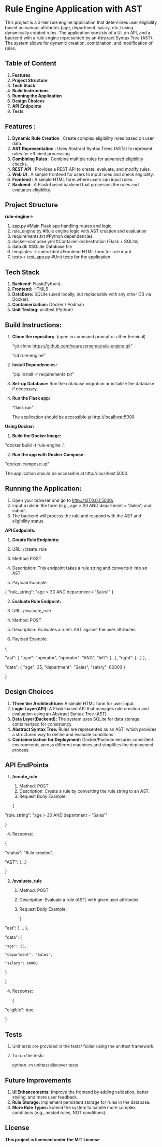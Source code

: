 # Rule Engine Application with AST

This project is a 3-tier rule engine application that determines user eligibility based on various attributes (age, department, salary, etc.) using dynamically created rules. 
The application consists of a UI, an API, and a backend with a rule engine represented by an Abstract Syntax Tree (AST). The system allows for dynamic creation, combination, and modification of rules.


## Table of Content
1) **Features**
2) **Project Structure**
3) **Tech Stack**
4) **Build Instructions**
5) **Running the Application**
6) **Design Choices**
7) **API Endpoints**
8) **Tests**

## Features :
1) **Dynamic Rule Creation** : Create complex eligibility rules based on user data.
2) **AST Representation** : Uses Abstract Syntax Trees (ASTs) to represent rules for efficient processing.
3) **Combining Rules** : Combine multiple rules for advanced eligibility checks.
4) **REST API** : Provides a REST API to create, evaluate, and modify rules.
5) **Web UI** : A simple frontend for users to input rules and check eligibility.
6) **Frontend** : A simple HTML form where users can input rules.
7) **Backend** : A Flask-based backend that processes the rules and evaluates eligibility.

 ## Project Structure
 **rule-engine**->
1) app.py #Main Flask app handling routes and logic
2) rule_engine.py #Rule engine logic with AST creation and evaluation
3) requirements.txt #Python dependencies
4) docker-compose.yml   #Container orchestration (Flask + SQLite)
5) data.db #SQLite Database file
6) templates -> index.html #Frontend HTML form for rule input
7) tests-> test_app.py #Unit tests for the application

## Tech Stack
1) **Backend:** Flask(Python).
2) **Frontend:** HTML5
3) **DataBase:** SQLite (used locally, but replaceable with any other DB via Docker).
4) **Containerization:** Docker / Podman
5) **Unit Testing:** unittest (Python)

## Build Instructions:
1) **Clone the repository**:
     (open in command prompt or other terminal)


    "git clone https://github.com/yourusername/rule-engine.git"

    "cd rule-engine"

2) **Install Dependencies:**

   "pip install -r requirements.txt"

3) **Set-up Database:**  Run the database migration or initialize the database if necessary.

4)  **Run the Flask app:**

     "flask run"

    The application should be accessible at http://localhost:5000

**Using Docker:**
1) **Build the Docker Image:**

"docker build -t rule-engine .".

2) **Run the app with Docker Compose:** 

"docker-compose up"
 
 The application should be accessible at http://localhost:5000.

## Running the Application:
1) Open your browser and go to http://127.0.0.1:5000/.
2) Input a rule in the form (e.g., age > 30 AND department = 'Sales') and submit.
3) The backend will process the rule and respond with the AST and eligibility status.

**API Endpoints:**

1) **Create Rule Endpionts:**

1) URL: /create_rule

2) Method: POST

3) Description: This endpoint takes a rule string and converts it into an AST.

4) Payload Example: 

{
  "rule_string": "age > 30 AND department = 'Sales'"
}

2) **Evaluate Rule Endpoint:**

 1) URL: /evaluate_rule
 
 2) Method: POST

 3) Description:  Evaluates a rule's AST against the user attributes.

 4) Payload Example:

 {
 
  
  "ast": { "type": "operator", "operator": "AND", "left": {...}, "right": {...} },
  
  
  "data": { "age": 35, "department": "Sales", "salary": 60000 }


}

## Design Choices
1) **Three tier Architechture:** A simple HTML form for user input.
2) **Logic Layer(API):** A Flask-based API that manages rule creation and evaluation using an Abstract Syntax Tree (AST).
3) **Data Layer(Backend):** The system uses SQLite for data storage, containerized for consistency.
4) **Abstract Syntax Tree:** Rules are represented as an AST, which provides a structured way to define and evaluate conditions.
5) **Containerization for Deployment:**  Docker/Podman ensures consistent environments across different machines and simplifies the deployment process.

## API EndPoints
1) **/create_rule**

   1) Method: POST
   2) Description: Create a rule by converting the rule string to an AST.
   3) Request Body Example:

   {

   
  "rule_string": "age > 30 AND department = 'Sales'"

   }

   4) Response:

   {

   
  "status": "Rule created",
  
  "AST": {...}
   
   }

2) **/evaluate_rule**

   1) Method: POST
   2) Description: Evaluate a rule (AST) with given user attributes.
   3) Request Body Example:
  
      {

      
  "ast": { ... },
  
  "data": {
  
    "age": 35,
   
    "department": "Sales",
   
    "salary": 60000
  
  }

  }

  4) Response:

     {

     
  "eligible": true

}

## Tests

1) Unit tests are provided in the tests/ folder using the unittest framework.
2) To run the tests:

   python -m unittest discover tests

## Future Improvements
1) **UI Enhancements:**  Improve the frontend by adding validation, better styling, and more user feedback.
2) **Rule Storage:**  Implement persistent storage for rules in the database.
3) **More Rule Types:**  Extend the system to handle more complex conditions (e.g., nested rules, NOT conditions).


## License
**This project is licensed under the MIT License**

  

